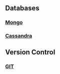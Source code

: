 ## Databases
### [Mongo](docs/mongo)
### [Cassandra](docs/cassandra)

##
## Version Control
### [GIT](docs/git)
##